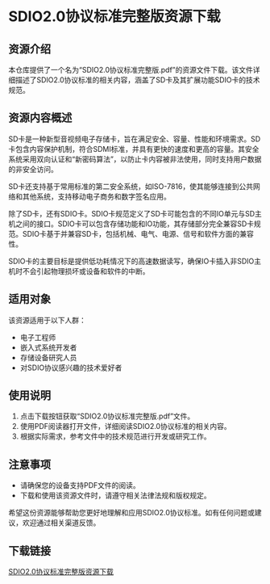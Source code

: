# SDIO2.0协议标准完整版资源下载

## 资源介绍

本仓库提供了一个名为“SDIO2.0协议标准完整版.pdf”的资源文件下载。该文件详细描述了SDIO2.0协议标准的相关内容，涵盖了SD卡及其扩展功能SDIO卡的技术规范。

## 资源内容概述

SD卡是一种新型音视频电子存储卡，旨在满足安全、容量、性能和环境需求。SD卡包含内容保护机制，符合SDMI标准，并具有更快的速度和更高的容量。其安全系统采用双向认证和“新密码算法”，以防止卡内容被非法使用，同时支持用户数据的非安全访问。

SD卡还支持基于常用标准的第二安全系统，如ISO-7816，使其能够连接到公共网络和其他系统，支持移动电子商务和数字签名应用。

除了SD卡，还有SDIO卡。SDIO卡规范定义了SD卡可能包含的不同IO单元与SD主机之间的接口。SDIO卡可以包含存储功能和IO功能，其存储部分完全兼容SD卡规范。SDIO卡基于并兼容SD卡，包括机械、电气、电源、信号和软件方面的兼容性。

SDIO卡的主要目标是提供低功耗情况下的高速数据读写，确保IO卡插入非SDIO主机时不会引起物理损坏或设备和软件的中断。

## 适用对象

该资源适用于以下人群：
- 电子工程师
- 嵌入式系统开发者
- 存储设备研究人员
- 对SDIO协议感兴趣的技术爱好者

## 使用说明

1. 点击下载按钮获取“SDIO2.0协议标准完整版.pdf”文件。
2. 使用PDF阅读器打开文件，详细阅读SDIO2.0协议标准的相关内容。
3. 根据实际需求，参考文件中的技术规范进行开发或研究工作。

## 注意事项

- 请确保您的设备支持PDF文件的阅读。
- 下载和使用该资源文件时，请遵守相关法律法规和版权规定。

希望这份资源能够帮助您更好地理解和应用SDIO2.0协议标准。如有任何问题或建议，欢迎通过相关渠道反馈。

## 下载链接

[SDIO2.0协议标准完整版资源下载](https://pan.quark.cn/s/e04e930ec304)